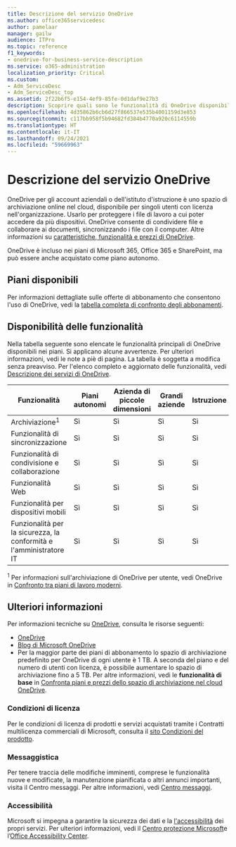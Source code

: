 ```yaml
---
title: Descrizione del servizio OneDrive
ms.author: office365servicedesc
author: pamelaar
manager: gailw
audience: ITPro
ms.topic: reference
f1_keywords:
- onedrive-for-business-service-description
ms.service: o365-administration
localization_priority: Critical
ms.custom:
- Adm_ServiceDesc
- Adm_ServiceDesc_top
ms.assetid: 2f22b6f5-e154-4ef9-85fe-0d1daf9e27b3
description: Scoprire quali sono le funzionalità di OneDrive disponibili nel piano.
ms.openlocfilehash: 4d35862b6cb6d27f866537e535b4001159d3e853
ms.sourcegitcommit: c117bb958f5b94682fd384b4770a920c6114559b
ms.translationtype: HT
ms.contentlocale: it-IT
ms.lasthandoff: 09/24/2021
ms.locfileid: "59669963"
---
```

# <a name="onedrive-service-description"></a>Descrizione del servizio OneDrive

OneDrive per gli account aziendali o dell'istituto d'istruzione è uno spazio di archiviazione online nel cloud, disponibile per singoli utenti con licenza nell'organizzazione. Usarlo per proteggere i file di lavoro a cui poter accedere da più dispositivi. OneDrive consente di condividere file e collaborare ai documenti, sincronizzando i file con il computer. Altre informazioni su [caratteristiche, funzionalità e prezzi di OneDrive](https://www.microsoft.com/microsoft-365/onedrive/onedrive-for-business).

OneDrive è incluso nei piani di Microsoft 365, Office 365 e SharePoint, ma può essere anche acquistato come piano autonomo.

## <a name="available-plans"></a>Piani disponibili

Per informazioni dettagliate sulle offerte di abbonamento che consentono l'uso di OneDrive, vedi la [tabella completa di confronto degli abbonamenti](https://go.microsoft.com/fwlink/?linkid=2139145).

## <a name="feature-availability"></a>Disponibilità delle funzionalità

Nella tabella seguente sono elencate le funzionalità principali di OneDrive disponibili nei piani. Si applicano alcune avvertenze. Per ulteriori informazioni, vedi le note a piè di pagina. La tabella è soggetta a modifica senza preavviso. Per l'elenco completo e aggiornato delle funzionalità, vedi [Descrizione dei servizi di OneDrive](/office365/servicedescriptions/onedrive-for-business-service-description).

| Funzionalità | Piani autonomi | Azienda di piccole dimensioni | Grandi aziende | Istruzione | Enti pubblici | Organizzazioni no profit  |
|---------|-------------------|----------------|------------|-----------|------------|-------------|
| Archiviazione<sup>1</sup> | Sì | Sì | Sì | Sì | Sì | Sì |
| Funzionalità di sincronizzazione | Sì | Sì | Sì | Sì | Sì | Sì |
| Funzionalità di condivisione e collaborazione | Sì | Sì | Sì | Sì | Sì | Sì |
| Funzionalità Web | Sì | Sì | Sì | Sì | Sì | Sì |
| Funzionalità per dispositivi mobili | Sì | Sì | Sì | Sì | Sì | Sì |
| Funzionalità per la sicurezza, la conformità e l'amministratore IT | Sì | Sì | Sì | Sì | Sì | Sì |

<sup>1</sup> Per informazioni sull'archiviazione di OneDrive per utente, vedi OneDrive in [Confronto tra piani di lavoro moderni](https://go.microsoft.com/fwlink/?linkid=2139145).

## <a name="learn-more"></a>Ulteriori informazioni

Per informazioni tecniche su [OneDrive](https://www.microsoft.com/microsoft-365/onedrive/onedrive-for-business), consulta le risorse seguenti:

- [OneDrive](/onedrive/onedrive)
- [Blog di Microsoft OneDrive](https://techcommunity.microsoft.com/t5/microsoft-onedrive-blog/bg-p/OneDriveBlog)
- Per la maggior parte dei piani di abbonamento lo spazio di archiviazione predefinito per OneDrive di ogni utente è 1 TB. A seconda del piano e del numero di utenti con licenza, è possibile aumentare lo spazio di archiviazione fino a 5 TB. Per altre informazioni, vedi le **funzionalità di base** in [Confronta piani e prezzi dello spazio di archiviazione nel cloud OneDrive](https://www.microsoft.com/microsoft-365/onedrive/compare-onedrive-plans?activetab=tab:primaryr2).

### <a name="licensing-terms"></a>Condizioni di licenza

Per le condizioni di licenza di prodotti e servizi acquistati tramite i Contratti multilicenza commerciali di Microsoft, consulta il [sito Condizioni del prodotto](https://www.microsoft.com/licensing/terms/).

### <a name="messaging"></a>Messaggistica

Per tenere traccia delle modifiche imminenti, comprese le funzionalità nuove e modificate, la manutenzione pianificata o altri annunci importanti, visita il Centro messaggi. Per altre informazioni, vedi [Centro messaggi](/microsoft-365/admin/manage/message-center).

### <a name="accessibility"></a>Accessibilità

Microsoft si impegna a garantire la sicurezza dei dati e la [l'accessibilità](https://www.microsoft.com/trust-center/compliance/accessibility) dei propri servizi. Per ulteriori informazioni, vedi il [Centro protezione Microsoft](https://www.microsoft.com/trust-center)e l’[Office Accessibility Center](https://support.microsoft.com/office/office-accessibility-center-resources-for-people-with-disabilities-ecab0fcf-d143-4fe8-a2ff-6cd596bddc6d).
